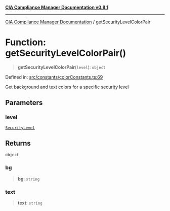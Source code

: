 [**CIA Compliance Manager Documentation v0.8.1**](../README.md)

***

[CIA Compliance Manager Documentation](../globals.md) / getSecurityLevelColorPair

# Function: getSecurityLevelColorPair()

> **getSecurityLevelColorPair**(`level`): `object`

Defined in: [src/constants/colorConstants.ts:69](https://github.com/Hack23/cia-compliance-manager/blob/aea527f1006de96602c10bb201453301cffe7b07/src/constants/colorConstants.ts#L69)

Get background and text colors for a specific security level

## Parameters

### level

[`SecurityLevel`](../type-aliases/SecurityLevel.md)

## Returns

`object`

### bg

> **bg**: `string`

### text

> **text**: `string`
